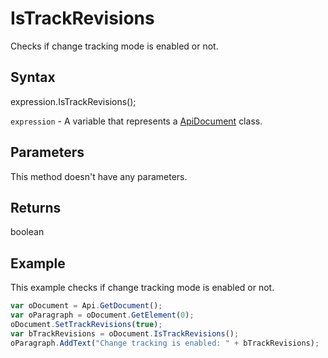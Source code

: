 # IsTrackRevisions

Checks if change tracking mode is enabled or not.

## Syntax

expression.IsTrackRevisions();

`expression` - A variable that represents a [ApiDocument](../ApiDocument.md) class.

## Parameters

This method doesn't have any parameters.

## Returns

boolean

## Example

This example checks if change tracking mode is enabled or not.

```javascript
var oDocument = Api.GetDocument();
var oParagraph = oDocument.GetElement(0);
oDocument.SetTrackRevisions(true);
var bTrackRevisions = oDocument.IsTrackRevisions();
oParagraph.AddText("Change tracking is enabled: " + bTrackRevisions);
```
